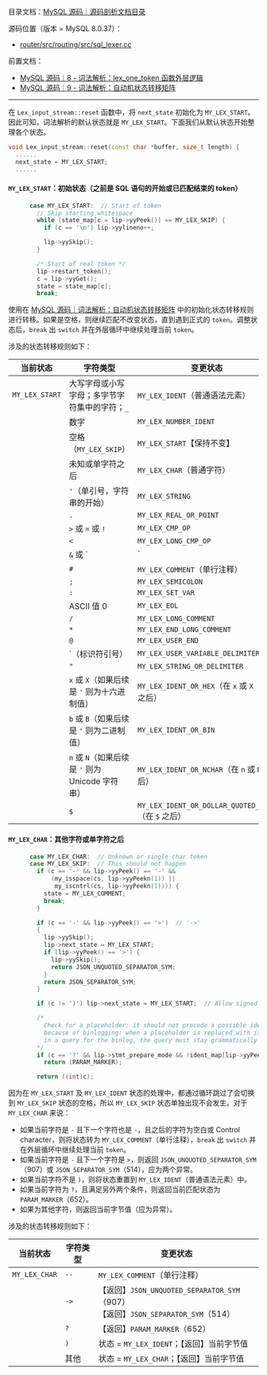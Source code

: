 目录文档：[MySQL 源码｜源码剖析文档目录](https://zhuanlan.zhihu.com/p/714761054)

源码位置（版本 = MySQL 8.0.37）：

- [router/src/routing/src/sql_lexer.cc](https://github.com/mysql/mysql-server/blob/trunk/router/src/routing/src/sql_lexer.cc)

前置文档：

- [MySQL 源码｜8 - 词法解析：lex_one_token 函数外层逻辑](https://zhuanlan.zhihu.com/p/714756661)
- [MySQL 源码｜9 - 词法解析：自动机状态转移矩阵](https://zhuanlan.zhihu.com/p/714757250)

---

在 `Lex_input_stream::reset` 函数中，将 `next_state` 初始化为 `MY_LEX_START`。因此可知，词法解析的默认状态就是 `MY_LEX_START`。下面我们从默认状态开始整理各个状态。

```C++
void Lex_input_stream::reset(const char *buffer, size_t length) {
  ......
  next_state = MY_LEX_START;
  ......
```

#### `MY_LEX_START`：初始状态（之前是 SQL 语句的开始或已匹配结束的 token）

```C++
      case MY_LEX_START:  // Start of token
        // Skip starting whitespace
        while (state_map[c = lip->yyPeek()] == MY_LEX_SKIP) {
          if (c == '\n') lip->yylineno++;

          lip->yySkip();
        }

        /* Start of real token */
        lip->restart_token();
        c = lip->yyGet();
        state = state_map[c];
        break;
```

使用在 [MySQL 源码｜词法解析：自动机状态转移矩阵](https://dataartist.blog.csdn.net/article/details/140312939) 中的初始化状态转移规则进行转移。如果是空格，则继续匹配不改变状态，直到遇到正式的 `token`。调整状态后，`break` 出 `switch` 并在外层循环中继续处理当前 `token`。

涉及的状态转移规则如下：

| 当前状态       | 字符类型                                         | 变更状态                             |
| -------------- | ------------------------------------------------ | ------------------------------------ |
| `MY_LEX_START` | 大写字母或小写字母；多字节字符集中的字符；`_`    | `MY_LEX_IDENT`（普通语法元素）       |
|                | 数字                                             | `MY_LEX_NUMBER_IDENT`                |
|                | 空格（`MY_LEX_SKIP`）                            | `MY_LEX_START`【保持不变】          |
|                | 未知或单字符之后                                 | `MY_LEX_CHAR`（普通字符）                  |
|                | `'`（单引号，字符串的开始）                      | `MY_LEX_STRING`                      |
|                | `.`                                              | `MY_LEX_REAL_OR_POINT`               |
|                | `>` 或 `=` 或 `!`                                | `MY_LEX_CMP_OP`                      |
|                | `<`                                              | `MY_LEX_LONG_CMP_OP`                 |
|                | `&` 或 `|`                                       | `MY_LEX_BOOL`                        |
|                | `#`                                              | `MY_LEX_COMMENT`（单行注释）         |
|                | `;`                                              | `MY_LEX_SEMICOLON`                   |
|                | `:`                                              | `MY_LEX_SET_VAR`                     |
|                | ASCII 值 0                                       | `MY_LEX_EOL`                         |
|                | `/`                                              | `MY_LEX_LONG_COMMENT`                |
|                | `*`                                              | `MY_LEX_END_LONG_COMMENT`            |
|                | `@`                                              | `MY_LEX_USER_END`                    |
|                | `（标识符引号）    |`MY_LEX_USER_VARIABLE_DELIMITER`|
|                | `"`                                              | `MY_LEX_STRING_OR_DELIMITER`         |
|                | `x` 或 `X`（如果后续是 `'` 则为十六进制值）      | `MY_LEX_IDENT_OR_HEX`（在 `x` 或 `X` 之后） |
|                | `b` 或 `B`（如果后续是 `'` 则为二进制值）        | `MY_LEX_IDENT_OR_BIN`                |
|                | `n` 或 `N`（如果后续是 `'` 则为 Unicode 字符串） | `MY_LEX_IDENT_OR_NCHAR`（在 `n` 或 `N` 之后） |
|                | `$`                                              | `MY_LEX_IDENT_OR_DOLLAR_QUOTED_TEXT`（在 `$` 之后） |

#### `MY_LEX_CHAR`：其他字符或单字符之后

```C++
      case MY_LEX_CHAR:  // Unknown or single char token
      case MY_LEX_SKIP:  // This should not happen
        if (c == '-' && lip->yyPeek() == '-' &&
            (my_isspace(cs, lip->yyPeekn(1)) ||
             my_iscntrl(cs, lip->yyPeekn(1)))) {
          state = MY_LEX_COMMENT;
          break;
        }

        if (c == '-' && lip->yyPeek() == '>')  // '->'
        {
          lip->yySkip();
          lip->next_state = MY_LEX_START;
          if (lip->yyPeek() == '>') {
            lip->yySkip();
            return JSON_UNQUOTED_SEPARATOR_SYM;
          }
          return JSON_SEPARATOR_SYM;
        }

        if (c != ')') lip->next_state = MY_LEX_START;  // Allow signed numbers

        /*
          Check for a placeholder: it should not precede a possible identifier
          because of binlogging: when a placeholder is replaced with its value
          in a query for the binlog, the query must stay grammatically correct.
        */
        if (c == '?' && lip->stmt_prepare_mode && !ident_map[lip->yyPeek()])
          return (PARAM_MARKER);

        return ((int)c);
```

因为在 `MY_LEX_START` 及 `MY_LEX_IDENT` 状态的处理中，都通过循环跳过了会切换到 `MY_LEX_SKIP` 状态的空格，所以 `MY_LEX_SKIP` 状态单独出现不会发生。对于 `MY_LEX_CHAR` 来说：

- 如果当前字符是 `-` 且下一个字符也是 `-`，且之后的字符为空白或 Control character，则将状态转为 `MY_LEX_COMMENT`（单行注释），`break` 出 `switch` 并在外层循环中继续处理当前 `token`。
- 如果当前字符是 `-` 且下一个字符是 `>`，则返回 `JSON_UNQUOTED_SEPARATOR_SYM`（907）或 `JSON_SEPARATOR_SYM`（514），应为两个异常。
- 如果当前字符不是 `)`，则将状态重置到 `MY_LEX_IDENT`（普通语法元素）中。
- 如果当前字符为 `?`，且满足另外两个条件，则返回当前匹配状态为 `PARAM_MARKER`（652）。
- 如果为其他字符，则返回当前字节值（应为异常）。

涉及的状态转移规则如下：

| 当前状态      | 字符类型 | 变更状态                                                     |
| ------------- | -------- | ------------------------------------------------------------ |
| `MY_LEX_CHAR` | `--`     | `MY_LEX_COMMENT`（单行注释）                                 |
|               | `->`     | 【返回】`JSON_UNQUOTED_SEPARATOR_SYM`（907）<br />【返回】`JSON_SEPARATOR_SYM`（514） |
|               | `?`      | 【返回】`PARAM_MARKER`（652）                                |
|               | `)`      | 状态 = `MY_LEX_IDENT`；【返回】当前字节值                    |
|               | 其他     | 状态 = `MY_LEX_CHAR`；【返回】当前字节值                     |





